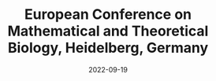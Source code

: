 ---
type: conference
highlight: false
authors: ['']
title: "European Conference on Mathematical and Theoretical Biology, Heidelberg, Germany"
event: 
event_url: 
location:
address:
  city: Heidelberg
  country: Germany
date: 2022-09-19
date_end: 2022-09-23
all_day: True
---